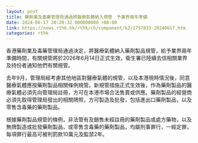 ```yaml
---
layout: post
title: 藥劑業及毒藥管理局通過將醫療氣體納入規管　予業界兩年準備
date: 2024-06-17 20:20:32.000000000 +08:00
link: https://news.rthk.hk/rthk/ch/component/k2/1757833-20240617.htm
categories: rthk
---
```


香港藥劑業及毒藥管理局通過決定，將醫療氣體納入藥劑製品規管，給予業界兩年準備時間，有關規管將於2026年6月14日正式生效，衞生署已陸續去信相關業界及持份者通知他們有關規管。

去年9月，管理局經考慮其他地區對醫療氣體的規管，以及本港現時情況後，同意醫療氣體應按藥劑製品相關條例規管。新規管措施正式生效後，作為藥劑製品的醫療氣體必須先向管理局註冊，方可在本港巿場合法售賣或供應。藥劑製品的經營商必須先取得管理局發出的相關牌照，方可製造及批發，包括進出口藥劑製品，以及零售含毒藥的藥劑製品。

根據藥劑製品規管的條例，非法管有及銷售未經註冊的藥劑製品或處方藥物，以及無牌製造或批發藥劑製品，或零售含毒藥的藥劑製品，均屬刑事罪行，一經定罪，每項罪行最高可被判罰款10萬元及監禁2年。
